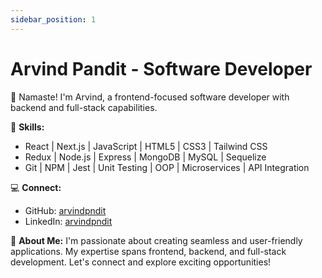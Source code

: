 ```yaml
---
sidebar_position: 1
---
```


# Arvind Pandit - Software Developer

👋 Namaste! I'm Arvind, a frontend-focused software developer with backend and full-stack capabilities.

🚀 **Skills:**

- React | Next.js | JavaScript | HTML5 | CSS3 | Tailwind CSS
- Redux | Node.js | Express | MongoDB | MySQL | Sequelize
- Git | NPM | Jest | Unit Testing | OOP | Microservices | API Integration

💻 **Connect:**

- GitHub: [arvindpndit](https://github.com/arvindpndit)
- LinkedIn: [arvindpndit](https://www.linkedin.com/in/arvindpndit)

🌟 **About Me:**
I'm passionate about creating seamless and user-friendly applications. My expertise spans frontend, backend, and full-stack development. Let's connect and explore exciting opportunities!
